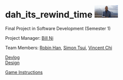 # dah_its_rewind_time </div> <img src="https://raw.githubusercontent.com/bnidevs/dah_its_rewind_time/master/logo.jpg" height="40">
Final Project in Software Development (Semester 1)

Project Manager: [Bill Ni](https://github.com/bnidevs)

Team Members: [Robin Han](https://github.com/robinhanstuy), [Simon Tsui](https://github.com/simont1), [Vincent Chi](https://github.com/vchi90)

[Devlog](https://github.com/bnidevs/dah_its_rewind_time/blob/master/doc/devlog.txt)
<br>
[Design](https://github.com/bnidevs/dah_its_rewind_time/blob/master/doc/design.pdf)


[Game Instructions](https://www.cardplayer.com/rules-of-poker/how-to-play-poker/games/texas-holdem)
